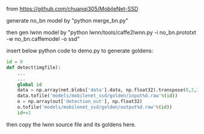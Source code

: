 
from https://github.com/chuanqi305/MobileNet-SSD

generate no_bn model by "python merge_bn.py"

then gen lwnn model by "python lwnn/tools/caffe2lwnn.py -i no_bn.prototxt  -w no_bn.caffemodel -o ssd"

insert below python code to demo.py to generate goldens:

```python
id = 0
def detect(imgfile):
    ...
    ...
    global id
    data = np.array(net.blobs['data'].data, np.float32).transpose(0,2,3,1)
    data.tofile('models/mobilenet_ssd/golden/input%d.raw'%(id))
    o = np.array(out['detection_out'], np.float32)
    o.tofile('models/mobilenet_ssd/golden/output%d.raw'%(id))
    id+=1
```

then copy the lwnn source file and its goldens here.
